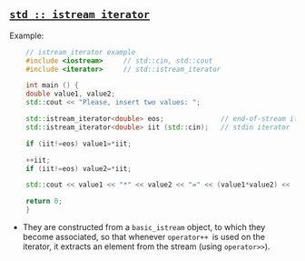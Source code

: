 ## [`std :: istream_iterator`](http://www.cplusplus.com/reference/iterator/istream_iterator/)
Example:
````c++
    // istream_iterator example
    #include <iostream>     // std::cin, std::cout
    #include <iterator>     // std::istream_iterator

    int main () {
    double value1, value2;
    std::cout << "Please, insert two values: ";

    std::istream_iterator<double> eos;              // end-of-stream iterator
    std::istream_iterator<double> iit (std::cin);   // stdin iterator

    if (iit!=eos) value1=*iit;

    ++iit;
    if (iit!=eos) value2=*iit;

    std::cout << value1 << "*" << value2 << "=" << (value1*value2) << '\n';

    return 0;
    }
````
- They are constructed from a `basic_istream` object, to which they become associated, so that whenever `operator++ `is used on the iterator, it extracts an element from the stream (using `operator>>`).